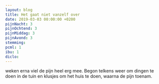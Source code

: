 ```yaml
---
layout: blog
title: Het gaat niet vanzelf over
date: 2019-03-03 00:00:00 +0200
pijnNacht: 3
pijnOchtend: 3
pijnMiddag: 3
pijnAvond: 3
stemming: 
pcml: 1
ibu: 1
diclo: 
---
```


weken erna viel de pijn heel erg mee. Begon telkens weer om dingen te doen in de tuin en klusjes om het huis te doen, waarna de pijn toenam.

